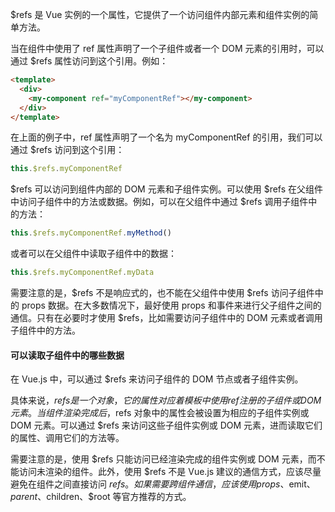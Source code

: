 $refs 是 Vue 实例的一个属性，它提供了一个访问组件内部元素和组件实例的简单方法。

当在组件中使用了 ref 属性声明了一个子组件或者一个 DOM 元素的引用时，可以通过 $refs 属性访问到这个引用。例如：

```html
<template>
  <div>
    <my-component ref="myComponentRef"></my-component>
  </div>
</template>
```

在上面的例子中，ref 属性声明了一个名为 myComponentRef 的引用，我们可以通过 $refs 访问到这个引用：

```js
this.$refs.myComponentRef
```

$refs 可以访问到组件内部的 DOM 元素和子组件实例。可以使用 $refs 在父组件中访问子组件中的方法或数据。例如，可以在父组件中通过 $refs 调用子组件中的方法：

```js
this.$refs.myComponentRef.myMethod()
```

或者可以在父组件中读取子组件中的数据：

```js
this.$refs.myComponentRef.myData
```

需要注意的是，$refs 不是响应式的，也不能在父组件中使用 $refs 访问子组件中的 props 数据。在大多数情况下，最好使用 props 和事件来进行父子组件之间的通信。只有在必要时才使用 $refs，比如需要访问子组件中的 DOM 元素或者调用子组件中的方法。

#### 可以读取子组件中的哪些数据
在 Vue.js 中，可以通过 $refs 来访问子组件的 DOM 节点或者子组件实例。

具体来说，$refs 是一个对象，它的属性对应着模板中使用 ref 注册的子组件或 DOM 元素。当组件渲染完成后，$refs 对象中的属性会被设置为相应的子组件实例或 DOM 元素。可以通过 $refs 来访问这些子组件实例或 DOM 元素，进而读取它们的属性、调用它们的方法等。

需要注意的是，使用 $refs 只能访问已经渲染完成的组件实例或 DOM 元素，而不能访问未渲染的组件。此外，使用 $refs 不是 Vue.js 建议的通信方式，应该尽量避免在组件之间直接访问 $refs。如果需要跨组件通信，应该使用 props、$emit、$parent、$children、$root 等官方推荐的方式。
